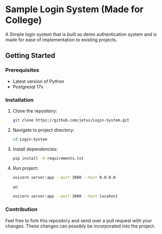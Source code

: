 # Sample Login System (Made for College)

A Simple login system that is built as demo authentication system and is made for ease of implementation to existing projects. 

## Getting Started

### Prerequisites

- Latest version of Python
- Postgresql 17x 

### Installation

1. Clone the repository:

   ```bash
   git clone https://github.com/jetus/Login-System.git
   ```

2. Navigate to project directory:

   ```bash
   cd Login-System
   ```

3. Install dependencies:

   ```bash
   pip install -R requirements.txt
   ```

4. Run project:
   ```bash
   uvicorn server:app --port 3000 --host 0.0.0.0
   ```
   or:
   ```bash
   uvicorn server:app --port 3000 --host locahost
   ```

### Contribution

Feel free to fork this repository and send over a pull request with your changes. These changes can possibly be incorporated into the project.
